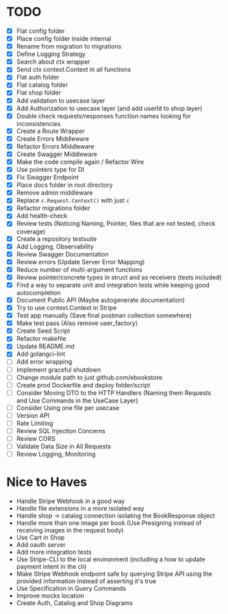 # TODO

* [x] Flat config folder
* [x] Place config folder inside internal
* [x] Rename from migration to migrations
* [x] Define Logging Strategy
* [x] Search about ctx wrapper
* [x] Send ctx context.Context in all functions
* [x] Flat auth folder
* [x] Flat catalog folder
* [x] Flat shop folder
* [x] Add validation to usecase layer
* [x] Add Authorization to usecase layer (and add userId to shop layer)
* [x] Double check requests/responses function names looking for inconsistencies
* [x] Create a Route Wrapper
* [x] Create Errors Middleware
* [x] Refactor Errors Middleware
* [x] Create Swagger Middleware
* [x] Make the code compile again / Refactor Wire
* [x] Use pointers type for DI
* [x] Fix Swagger Endpoint
* [x] Place docs folder in root directory
* [x] Remove admin middleware
* [x] Replace `c.Request.Context()` with just `c`
* [x] Refactor migrations folder
* [x] Add health-check
* [x] Review tests (Noticing Naming, Pointer, files that are not tested, check coverage)
* [x] Create a repository testsuite
* [x] Add Logging, Observability
* [x] Review Swagger Documentation
* [x] Review errors (Update Server Error Mapping)
* [x] Reduce number of multi-argument functions
* [x] Review pointer/concrete types in struct and as receivers (tests included)
* [x] Find a way to separate unit and integration tests while keeping good autocompletion
* [x] Document Public API (Maybe autogenerate documentation)
* [x] Try to use context.Context in Stripe
* [x] Test app manually (Save final postman collection somewhere)
* [x] Make test pass (Also remove user_factory)
* [x] Create Seed Script
* [x] Refactor makefile
* [x] Update README.md
* [x] Add golangci-lint
* [ ] Add error wrapping
* [ ] Implement graceful shutdown
* [ ] Change module path to just github.com/ebookstore
* [ ] Create prod Dockerfile and deploy folder/script
* [ ] Consider Moving DTO to the HTTP Handlers (Naming them Requests and Use Commands in the UseCase Layer)
* [ ] Consider Using one file per usecase
* [ ] Version API
* [ ] Rate Limiting
* [ ] Review SQL Injection Concerns
* [ ] Review CORS
* [ ] Validate Data Size in All Requests
* [ ] Review Logging, Monitoring

# Nice to Haves
* Handle Stripe Webhook in a good way
* Handle file extensions in a more isolated way
* Handle shop -> catalog connection isolating the BookResponse object
* Handle more than one image per book (Use Presigning instead of receiving images in the request body)
* Use Cart in Shop 
* Add oauth server
* Add more integration tests
* Use Stripe-CLI to the local environment (including a how to update payment intent in the cli)
* Make Stripe Webhook endpoint safe by querying Stripe API using the provided information instead of asserting it's true
* Use Specification in Query Commands
* Improve mocks location
* Create Auth, Catalog and Shop Diagrams
